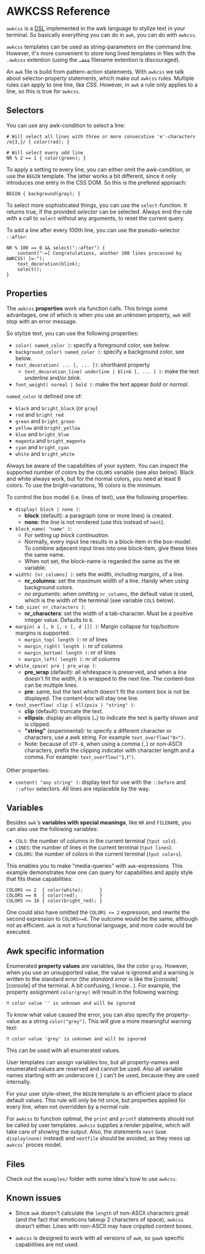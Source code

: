 # AWKCSS Reference

`awkcss` is a [DSL][DSL] implemented in the awk language to stylize text in your terminal. So basically everything you can do in `awk`, you can do with `awkcss`. 

`awkcss` templates can be used as string-parameters on the command line. However, it's more convenient to store long lived templates in files with the `.awkcss` extention (using the ~~`.ass`~~ filename extention is discouraged).

An `awk` file is build from pattern-action statements. With `awkcss` we talk about selector-property statements, which make out `awkcss` rules. Multiple rules can apply to one line, like _CSS_. However, in `awk` a rule only applies to a line, so this is true for `awkcss`.


## Selectors

You can use any awk-condition to select a line:

	# Will select all lines with three or more consecutive 'e'-characters
	/e{3,}/ { color(red); }
	
	# Will select every odd line
	NR % 2 == 1 { color(green); }

To apply a setting to every line, you can either omit the awk-condition, or use the `BEGIN` template. The latter works a bit different, since it only introduces one entry in the CSS DOM. So this is the prefered approach:

	BEGIN { background(gray); }

To select more sophisticated things, you can use the `select`-function. It returns true, if the provided _selector_ can be selected. Always end the rule with a call to `select` without any arguments, to reset the current query.

To add a line after every 100th line, you can use the pseudo-selector `::after`:

	NR % 100 == 0 && select("::after") {
		content("-=[ Congratulations, another 100 lines processed by AWKCSS! ]=-");
		text_decoration(blink);
		select();
	}

## Properties

The `awkcss` __properties__ work via function calls. This brings some advantages, one of which is when you use an unknown property, `awk` will stop with an error message.

So stylize text, you can use the following properties:

* `color( named_color )`: specify a foreground color, see below.
* `background_color( named_color )`: specify a background color, see below.
* `text_decoration( ... [, ... ])`: shorthand property
	- `text_decoration_line( underline | blink [, ... ] )`: make the text _underline_ and/or _blink_.
* `font_weight( normal | bold )`: make the text appear _bold_ or _normal_.

`named_color` is defined one of:

* `black` and `bright_black` (or `gray`)
* `red` and `bright_red`
* `green` and `bright_green`
* `yellow` and `bright_yellow`
* `blue` and `bright_blue`
* `magenta` and `bright_magenta`
* `cyan` and `bright_cyan`
* `white` and `bright_white`

Always be aware of the capabilities of your system. You can inspect the supported number of colors by the `COLORS` variable (see also below). Black and white always work, but for the normal colors, you need at least 8 colors. To use the bright-variations, 16 colors is the minimum.

To control the box model (i.e. lines of text), use the following properties:

* `display( block | none )`:
	- __block__ (default): a paragraph (one or more lines) is created.
	- __none__: the line is not rendered (use this instead of `next`).
* `block_name( "name" )`:
	- For setting up _block continuation_.
	- Normally, every input line results in a block-item in the box-model. To combine adjecent input lines into one block-item, give these lines the same name.
	- When not set, the block-name is regarded the same as the `NR` variable.
* `width( [nr_columns] )`: sets the width, including margins, of a line.
	- __nr\_columns__: set the maximum width of a line. Handy when using background colors.
	- _no arguments_: when omitting `nr_columns`, the default value is used, which is the width of the terminal (see variable `COLS` below).
* `tab_size( nr_characters )`:
	- __nr\_characters__: set the width of a tab-character. Must be a positive integer value. Defaults to `8`.
* `margin( a [, b [, c [, d ]]] )`: Margin collapse for top/bottom margins is supported.
	- `margin_top( length )`: nr of lines
	- `margin_right( length )`: nr of columns
	- `margin_bottom( length )`: nr of lines
	- `margin_left( length )`: nr of columns
* `white_space( pre | pre_wrap )`:
	- __pre\_wrap__ (default): all whitespace is preserved, and when a line doesn't fit the _width_, it is wrapped to the next line. The content-box can be multiple lines.
	- __pre__: same, but the text which doesn't fit the content box is not be displayed. The content-box will stay one line.
* `text_overflow( clip | ellipsis | "string" )`:
	- __clip__ (default): truncate the text.
	- __ellipsis__: display an ellipsis (`…`) to indicate the text is partly shown and is clipped.
	- __"string"__ (experimental): to specify a different character or characters, use a awk string. For example `text_overflow("8<")`.
	- Note: because of `UTF-8`, when using a comma (`,`) or non-ASCII characters, prefix the clipping indicator with character length and a comma. For example: `text_overflow("1,❗️")`.

Other properties:

* `content( "any string" )`: display text for use with the `::before` and `::after` selectors. All lines are replaceble by the way.


## Variables

Besides `awk`'s __variables with special meanings__, like `NR` and `FILENAME`, you can also use the following variables:

* `COLS`: the number of columns in the current terminal (`tput cols`).
* `LINES`: the number of lines in the current terminal (`tput lines`).
* `COLORS`: the number of colors in the current terminal (`tput colors`).

This enables you to make "media-queries" with `awk`-expressions. This example demonstrates how one can query for capabilities and apply style that fits these capabilities:

	COLORS <= 2  { color(white);      }
	COLORS == 8  { color(red);        }
	COLORS >= 16 { color(bright_red); }

One could also have omitted the `COLORS <= 2` expression, and rewrite the second expression to `COLORS>=8`. The outcome would be the same, although not as efficient. `awk` is not a functional language, and more code would be executed.


## Awk specific information

Enumerated __property values__ are variables, like the color `gray`. However, when you use an unsupported value, the value is ignored and a warning is written to the standard error (the _standard error_ is like the [console][console]  of the terminal. A bit confusing, I know…). For example, the property assignment `color(grey)` will result in the following warning:

	‼️ color value '' is unknown and will be ignored

To know what value caused the error, you can also specify the property-value as a string `color("grey")`. This will give a more meaningful warning text:

	‼️ color value 'grey' is unknown and will be ignored

This can be used with all enumerated values.

User templates can assign variables too, but all property-names and enumerated values are reserved and cannot be used. Also all variable names starting with an underscore (`_`) can't be used, because they are used internally.

For your user style-sheet, the `BEGIN` template is an efficient place to place default values. This rule will only be hit once, but properties applied for every line, when not overridden by a normal rule.

For `awkcss` to function optimal, the `print` and `printf` statements should not be called by user templates. `awkcss` supplies a render pipeline, which will take care of showing the output. Also, the statements `next` (use `display(none)` instead) and `nextfile` should be avoided, as they mess up `awkcss`' proces model.

## Files

Check out the `examples/` folder with some idea's how to use `awkcss`.


## Known issues

* Since `awk` doesn't calculate the `length` of non-ASCII characters great (and the fact that emoticons takeup 2 characters of space), `awkcss` doesn't either. Lines with non-ASCII may have crippled content boxes.
* `awkcss` is designed to work with all versions of `awk`, so `gawk` specific capabilities are not used.


  [DSL]: https://en.wikipedia.org/wiki/Domain-specific_language "Domain-specific language"
